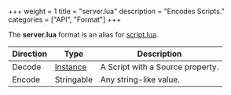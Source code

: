 +++
weight = 1
title = "server.lua"
description = "Encodes Scripts."
categories = ["API", "Format"]
+++

The **server.lua** format is an alias for [script.lua](/api/formats/script.lua.md).

| Direction | Type | Description |
| --- | --- | --- |
| Decode | [Instance](/api/types/Instance) | A Script with a Source property. |
| Encode | Stringable | Any string-like value. |